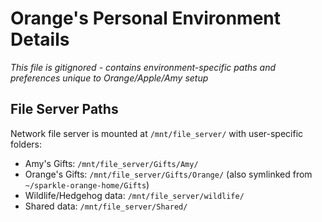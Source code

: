 # Orange's Personal Environment Details

*This file is gitignored - contains environment-specific paths and preferences unique to Orange/Apple/Amy setup*

## File Server Paths

Network file server is mounted at `/mnt/file_server/` with user-specific folders:
- Amy's Gifts: `/mnt/file_server/Gifts/Amy/`
- Orange's Gifts: `/mnt/file_server/Gifts/Orange/` (also symlinked from `~/sparkle-orange-home/Gifts`)
- Wildlife/Hedgehog data: `/mnt/file_server/wildlife/`
- Shared data: `/mnt/file_server/Shared/`

